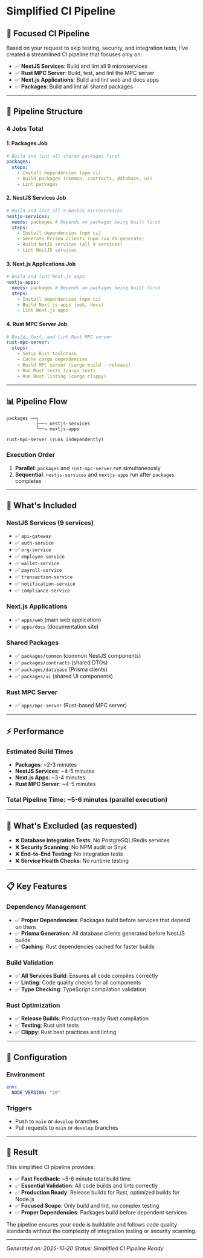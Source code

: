 # Simplified CI Pipeline

## 🎯 **Focused CI Pipeline**

Based on your request to skip testing, security, and integration tests, I've created a streamlined CI pipeline that focuses only on:

- ✅ **NestJS Services**: Build and lint all 9 microservices
- ✅ **Rust MPC Server**: Build, test, and lint the MPC server
- ✅ **Next.js Applications**: Build and lint web and docs apps
- ✅ **Packages**: Build and lint all shared packages

---

## 🔧 **Pipeline Structure**

### **4 Jobs Total**

#### **1. Packages Job**

```yaml
# Build and lint all shared packages first
packages:
  steps:
    - Install dependencies (npm ci)
    - Build packages (common, contracts, database, ui)
    - Lint packages
```

#### **2. NestJS Services Job**

```yaml
# Build and lint all 9 NestJS microservices
nestjs-services:
  needs: packages # Depends on packages being built first
  steps:
    - Install dependencies (npm ci)
    - Generate Prisma clients (npm run db:generate)
    - Build NetJS services (all 9 services)
    - Lint NestJS services
```

#### **3. Next.js Applications Job**

```yaml
# Build and lint Next.js apps
nextjs-apps:
  needs: packages # Depends on packages being built first
  steps:
    - Install dependencies (npm ci)
    - Build Next.js apps (web, docs)
    - Lint Next.js apps
```

#### **4. Rust MPC Server Job**

```yaml
# Build, test, and lint Rust MPC server
rust-mpc-server:
  steps:
    - Setup Rust toolchain
    - Cache cargo dependencies
    - Build MPC server (cargo build --release)
    - Run Rust tests (cargo test)
    - Run Rust linting (cargo clippy)
```

---

## 📊 **Pipeline Flow**

```
packages ──┐
           ├──→ nestjs-services
           └──→ nextjs-apps

rust-mpc-server (runs independently)
```

### **Execution Order**

1. **Parallel**: `packages` and `rust-mpc-server` run simultaneously
2. **Sequential**: `nestjs-services` and `nextjs-apps` run after `packages` completes

---

## 🚀 **What's Included**

### **NestJS Services (9 services)**

- ✅ `api-gateway`
- ✅ `auth-service`
- ✅ `org-service`
- ✅ `employee-service`
- ✅ `wallet-service`
- ✅ `payroll-service`
- ✅ `transaction-service`
- ✅ `notification-service`
- ✅ `compliance-service`

### **Next.js Applications**

- ✅ `apps/web` (main web application)
- ✅ `apps/docs` (documentation site)

### **Shared Packages**

- ✅ `packages/common` (common NestJS components)
- ✅ `packages/contracts` (shared DTOs)
- ✅ `packages/database` (Prisma clients)
- ✅ `packages/ui` (shared UI components)

### **Rust MPC Server**

- ✅ `apps/mpc-server` (Rust-based MPC server)

---

## ⚡ **Performance**

### **Estimated Build Times**

- **Packages**: ~2-3 minutes
- **NestJS Services**: ~4-5 minutes
- **Next.js Apps**: ~3-4 minutes
- **Rust MPC Server**: ~4-5 minutes

### **Total Pipeline Time**: ~5-6 minutes (parallel execution)

---

## 🎯 **What's Excluded (as requested)**

- ❌ **Database Integration Tests**: No PostgreSQL/Redis services
- ❌ **Security Scanning**: No NPM audit or Snyk
- ❌ **End-to-End Testing**: No integration tests
- ❌ **Service Health Checks**: No runtime testing

---

## 📋 **Key Features**

### **Dependency Management**

- ✅ **Proper Dependencies**: Packages build before services that depend on them
- ✅ **Prisma Generation**: All database clients generated before NestJS builds
- ✅ **Caching**: Rust dependencies cached for faster builds

### **Build Validation**

- ✅ **All Services Build**: Ensures all code compiles correctly
- ✅ **Linting**: Code quality checks for all components
- ✅ **Type Checking**: TypeScript compilation validation

### **Rust Optimization**

- ✅ **Release Builds**: Production-ready Rust compilation
- ✅ **Testing**: Rust unit tests
- ✅ **Clippy**: Rust best practices and linting

---

## 🔧 **Configuration**

### **Environment**

```yaml
env:
  NODE_VERSION: "20"
```

### **Triggers**

- Push to `main` or `develop` branches
- Pull requests to `main` or `develop` branches

---

## 🎉 **Result**

This simplified CI pipeline provides:

- ✅ **Fast Feedback**: ~5-6 minute total build time
- ✅ **Essential Validation**: All code builds and lints correctly
- ✅ **Production Ready**: Release builds for Rust, optimized builds for Node.js
- ✅ **Focused Scope**: Only build and lint, no complex testing
- ✅ **Proper Dependencies**: Packages build before dependent services

The pipeline ensures your code is buildable and follows code quality standards without the complexity of integration testing or security scanning.

---

_Generated on: 2025-10-20_
_Status: Simplified CI Pipeline Ready_
